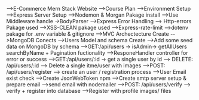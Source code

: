 -->E-Commerce Mern Stack Website
-->Course Plan
-->Environment Setup
-->Express Server Setup
-->Nodemon & Morgan Pakage install
-->Use Middleware handle ->BodyParser
-->Express Error Handling
--> Http-errors Pakage used
-->XSS-CLEAN pakage used
-->Express-rate-limit
-->dotenv pakage for .env variable & gitignore
-->MVC Archectecture Create
-->MongoDB Conects
-->Users Model and schema Create
-->Add some seed data on MongoDB by schema
-->GET:/api/users -> isAdmin-> getAllUsers searchByName + Pagination fuctionality
-->ResponeHandler controller for error or success
-->GET:/api/users/:id -> get a single user by id
--> DELETE: /api/users/:id --> Delete a single itme/user with images
-->POST: /api/users/register --> create an user / registration process
-->User Email exist check
-->Create JsonWebToken npm
-->Create smtp server setup & prepare email
-->send email with nodemailer
-->POST: /api/users/verify --> verify + register into database
-->Register with profile images/ files
